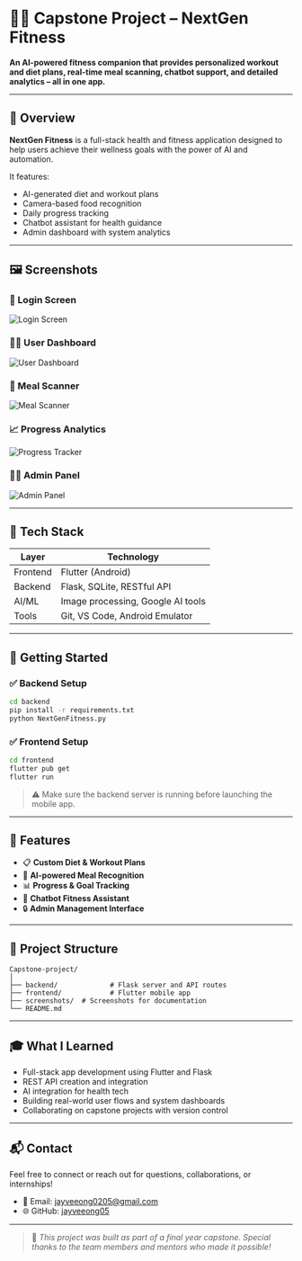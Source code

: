# 🏋️‍♂️ Capstone Project – NextGen Fitness

**An AI-powered fitness companion that provides personalized workout and diet plans, real-time meal scanning, chatbot support, and detailed analytics – all in one app.**

---

## 📱 Overview

**NextGen Fitness** is a full-stack health and fitness application designed to help users achieve their wellness goals with the power of AI and automation.

It features:
- AI-generated diet and workout plans
- Camera-based food recognition
- Daily progress tracking
- Chatbot assistant for health guidance
- Admin dashboard with system analytics

---

## 🖼️ Screenshots
### 🔐 Login Screen
![Login Screen](screenshots/login_screen.png)

### 🧑‍💻 User Dashboard
![User Dashboard](screenshots/user_dashboard.png)

### 🥗 Meal Scanner
![Meal Scanner](screenshots/meal_scanner.png)

### 📈 Progress Analytics
![Progress Tracker](screenshots/progress_tracker.png)

### 👨‍💼 Admin Panel
![Admin Panel](screenshots/admin_panel.png)

---

## 🔧 Tech Stack

| Layer    | Technology                               |
|----------|-------------------------------------------|
| Frontend | Flutter (Android)                         |
| Backend  | Flask, SQLite, RESTful API                |
| AI/ML    | Image processing, Google AI tools         |
| Tools    | Git, VS Code, Android Emulator   |

---

## 🚀 Getting Started

### ✅ Backend Setup

```bash
cd backend
pip install -r requirements.txt
python NextGenFitness.py
```

### ✅ Frontend Setup

```bash
cd frontend
flutter pub get
flutter run
```

> ⚠️ Make sure the backend server is running before launching the mobile app.

---

## 📖 Features

- 📋 **Custom Diet & Workout Plans**  
- 🤳 **AI-powered Meal Recognition**  
- 📊 **Progress & Goal Tracking**  
- 💬 **Chatbot Fitness Assistant**  
- 🔒 **Admin Management Interface**

---

## 📂 Project Structure

```
Capstone-project/
│
├── backend/             # Flask server and API routes
├── frontend/            # Flutter mobile app
├── screenshots/  # Screenshots for documentation
└── README.md
```

---

## 🎓 What I Learned

- Full-stack app development using Flutter and Flask  
- REST API creation and integration  
- AI integration for health tech  
- Building real-world user flows and system dashboards  
- Collaborating on capstone projects with version control

---

## 📬 Contact

Feel free to connect or reach out for questions, collaborations, or internships!

- 📧 Email: jayveeong0205@gmail.com  
- 🌐 GitHub: [jayveeong05](https://github.com/jayveeong05)  

---

> 🙌 *This project was built as part of a final year capstone. Special thanks to the team members and mentors who made it possible!*
